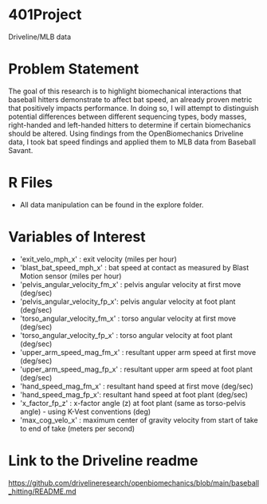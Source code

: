 # 401Project
Driveline/MLB data

# Problem Statement
The goal of this research is to highlight biomechanical interactions that baseball hitters demonstrate to affect bat speed, an already proven metric that positively impacts performance. In doing so, I will attempt to distinguish potential differences between different sequencing types, body masses, right-handed and left-handed hitters to determine if certain biomechanics should be altered. Using findings from the OpenBiomechanics Driveline data, I took bat speed findings and applied them to MLB data from Baseball Savant.

# R Files
- All data manipulation can be found in the explore folder. 

# Variables of Interest
- 'exit_velo_mph_x' : exit velocity (miles per hour)
- 'blast_bat_speed_mph_x' : bat speed at contact as measured by Blast Motion sensor (miles per hour)
- 'pelvis_angular_velocity_fm_x' : pelvis angular velocity at first move (deg/sec) 
- 'pelvis_angular_velocity_fp_x': pelvis angular velocity at foot plant (deg/sec)
- 'torso_angular_velocity_fm_x' : torso angular velocity at first move (deg/sec) 
- 'torso_angular_velocity_fp_x' : torso angular velocity at foot plant (deg/sec)
- 'upper_arm_speed_mag_fm_x' : resultant upper arm speed at first move (deg/sec) 
- 'upper_arm_speed_mag_fp_x' : resultant upper arm speed at foot plant (deg/sec)
- 'hand_speed_mag_fm_x' : resultant hand speed at first move (deg/sec) 
- 'hand_speed_mag_fp_x': resultant hand speed at foot plant (deg/sec) 
- 'x_factor_fp_z' : x-factor angle (z) at foot plant (same as torso-pelvis angle) - using K-Vest conventions (deg)
- 'max_cog_velo_x' : maximum center of gravity velocity from start of take to end of take (meters per second)



# Link to the Driveline readme
https://github.com/drivelineresearch/openbiomechanics/blob/main/baseball_hitting/README.md
